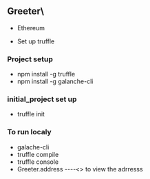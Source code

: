 ## Greeter\

- Ethereum

- Set up truffle

### Project setup

- npm install -g truffle
- npm install -g galanche-cli <!-- ethereum-testrpc   -->

### initial_project set up

- truffle init

### To run localy
 - galache-cli
 - truffle compile
 - truffle console
  - Greeter.address   ----<> to view the adrresss